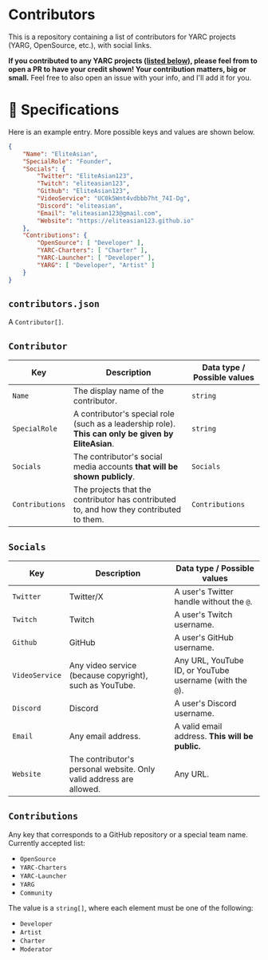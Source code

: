 # Contributors
This is a repository containing a list of contributors for YARC projects (YARG, OpenSource, etc.), with social links.

**If you contributed to any YARC projects ([listed below](#contributions)), please feel from to open a PR to have your credit shown! Your contribution matters, big or small.** Feel free to also open an issue with your info, and I'll add it for you.

# 📝 Specifications

Here is an example entry. More possible keys and values are shown below.

```json
{
    "Name": "EliteAsian",
    "SpecialRole": "Founder",
    "Socials": {
        "Twitter": "EliteAsian123",
        "Twitch": "eliteasian123",
        "Github": "EliteAsian123",
        "VideoService": "UC0k5Wnt4vdbbb7ht_74I-Dg",
        "Discord": "eliteasian",
        "Email": "eliteasian123@gmail.com",
        "Website": "https://eliteasian123.github.io"
    },
    "Contributions": {
        "OpenSource": [ "Developer" ],
        "YARC-Charters": [ "Charter" ],
        "YARC-Launcher": [ "Developer" ],
        "YARG": [ "Developer", "Artist" ]
    }
}
```

## `contributors.json`

A `Contributor[]`.

## `Contributor`

| Key | Description | Data type / Possible values |
| --- | --- | --- |
| `Name` | The display name of the contributor. | `string` |
| `SpecialRole` | A contributor's special role (such as a leadership role). **This can only be given by EliteAsian**. | `string` |
| `Socials` | The contributor's social media accounts **that will be shown publicly**. | `Socials` |
| `Contributions` | The projects that the contributor has contributed to, and how they contributed to them. | `Contributions` |

## `Socials`

| Key | Description | Data type / Possible values |
| --- | --- | --- |
| `Twitter` | Twitter/X | A user's Twitter handle without the `@`. |
| `Twitch` | Twitch | A user's Twitch username. |
| `Github` | GitHub | A user's GitHub username. |
| `VideoService` | Any video service (because copyright), such as YouTube. | Any URL, YouTube ID, or YouTube username (with the `@`). |
| `Discord` | Discord | A user's Discord username. |
| `Email` | Any email address. | A valid email address. **This will be public.** |
| `Website` | The contributor's personal website. Only valid address are allowed. | Any URL. |

## `Contributions`

Any key that corresponds to a GitHub repository or a special team name. Currently accepted list:
* `OpenSource`
* `YARC-Charters`
* `YARC-Launcher`
* `YARG`
* `Community`

The value is a `string[]`, where each element must be one of the following:
* `Developer`
* `Artist`
* `Charter`
* `Moderator`
